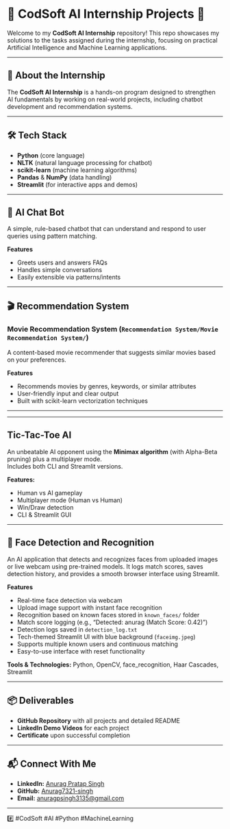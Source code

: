 # 🤖 CodSoft AI Internship Projects 🚀

Welcome to my **CodSoft AI Internship** repository! This repo showcases my solutions to the tasks assigned during the internship, focusing on practical Artificial Intelligence and Machine Learning applications.

---

## 📝 About the Internship

The **CodSoft AI Internship** is a hands-on program designed to strengthen AI fundamentals by working on real-world projects, including chatbot development and recommendation systems.


---

## 🛠️ Tech Stack

- **Python** (core language)
- **NLTK** (natural language processing for chatbot)
- **scikit-learn** (machine learning algorithms)
- **Pandas** & **NumPy** (data handling)
- **Streamlit** (for interactive apps and demos)

---

## 🤖 AI Chat Bot

A simple, rule-based chatbot that can understand and respond to user queries using pattern matching.

**Features**
- Greets users and answers FAQs
- Handles simple conversations
- Easily extensible via patterns/intents


---

## 🎬 Recommendation System

### Movie Recommendation System (`Recommendation System/Movie Recommendation System/`)

A content-based movie recommender that suggests similar movies based on your preferences.

**Features**
- Recommends movies by genres, keywords, or similar attributes
- User-friendly input and clear output
- Built with scikit-learn vectorization techniques
---
---

##  Tic-Tac-Toe AI
An unbeatable AI opponent using the **Minimax algorithm** (with Alpha-Beta pruning) plus a multiplayer mode.  
Includes both CLI and Streamlit versions.

**Features:**
- Human vs AI gameplay  
- Multiplayer mode (Human vs Human)  
- Win/Draw detection  
- CLI & Streamlit GUI  

---

## 🤖 Face Detection and Recognition

 An AI application that detects and recognizes faces from uploaded images or live webcam using pre-trained models. It logs match scores, saves detection history, and provides a smooth browser interface using Streamlit.

**Features**
- Real-time face detection via webcam
- Upload image support with instant face recognition
- Recognition based on known faces stored in `known_faces/` folder
- Match score logging (e.g., “Detected: anurag (Match Score: 0.42)”)
- Detection logs saved in `detection_log.txt`
- Tech-themed Streamlit UI with blue background (`faceimg.jpeg`)
- Supports multiple known users and continuous matching 
- Easy-to-use interface with reset functionality
 
  

**Tools & Technologies:** Python, OpenCV, face_recognition, Haar Cascades, Streamlit  


------

## 📦 Deliverables

- **GitHub Repository** with all projects and detailed README
- **LinkedIn Demo Videos** for each project
- **Certificate** upon successful completion

---

## 📬 Connect With Me

- **LinkedIn:** [Anurag Pratap Singh](https://www.linkedin.com/in/anurag-pratap-singh)
- **GitHub:** [Anurag7321-singh](https://github.com/Anurag7321-singh)
- **Email:** anuragpsingh3135@gmail.com

---

#️⃣ #CodSoft #AI #Python #MachineLearning
